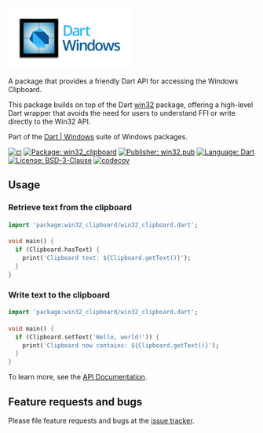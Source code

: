 <img src="https://raw.githubusercontent.com/dart-windows/.github/main/assets/dart-windows-card.png" width="50%" height="50%">

A package that provides a friendly Dart API for accessing the Windows Clipboard.

This package builds on top of the Dart [win32][win32_pub_link] package, offering
a high-level Dart wrapper that avoids the need for users to understand FFI or
write directly to the Win32 API.

Part of the [Dart | Windows][dart_windows_link] suite of Windows packages.

[![ci][ci_badge]][ci_link]
[![Package: win32_clipboard][package_badge]][package_link]
[![Publisher: win32.pub][publisher_badge]][publisher_link]
[![Language: Dart][language_badge]][language_link]
[![License: BSD-3-Clause][license_badge]][license_link]
[![codecov][codecov_badge_link]][codecov_link]

## Usage

### Retrieve text from the clipboard

```dart
import 'package:win32_clipboard/win32_clipboard.dart';

void main() {
  if (Clipboard.hasText) {
    print('Clipboard text: ${Clipboard.getText()}');
  }
}
```

### Write text to the clipboard

```dart
import 'package:win32_clipboard/win32_clipboard.dart';

void main() {
  if (Clipboard.setText('Hello, world!')) {
    print('Clipboard now contains: ${Clipboard.getText()}');
  }
}
```

To learn more, see the [API Documentation][api_documentation_link].

## Feature requests and bugs

Please file feature requests and bugs at the
[issue tracker][issue_tracker_link].

[api_documentation_link]: https://pub.dev/documentation/win32_clipboard/latest/
[ci_badge]: https://github.com/dart-windows/win32_clipboard/actions/workflows/dart.yml/badge.svg
[ci_link]: https://github.com/dart-windows/win32_clipboard/actions/workflows/dart.yml
[codecov_badge_link]: https://codecov.io/gh/dart-windows/win32_clipboard/branch/main/graph/badge.svg?token=AM792MK0UT
[codecov_link]: https://codecov.io/gh/dart-windows/win32_clipboard
[dart_windows_link]: https://github.com/dart-windows
[issue_tracker_link]: https://github.com/dart-windows/win32_clipboard/issues
[language_badge]: https://img.shields.io/badge/language-Dart-blue.svg
[language_link]: https://dart.dev
[license_badge]: https://img.shields.io/github/license/dart-windows/win32_clipboard?color=blue
[license_link]: https://opensource.org/licenses/BSD-3-Clause
[package_badge]: https://img.shields.io/pub/v/win32_clipboard.svg
[package_link]: https://pub.dev/packages/win32_clipboard
[publisher_badge]: https://img.shields.io/pub/publisher/win32_clipboard.svg
[publisher_link]: https://pub.dev/publishers/win32.pub
[win32_pub_link]: https://pub.dev/packages/win32
